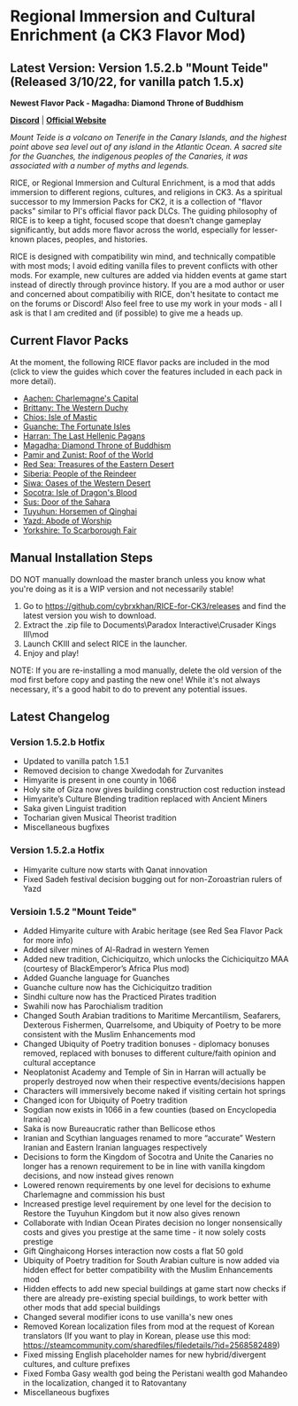 # Regional Immersion and Cultural Enrichment (a CK3 Flavor Mod)

## Latest Version: Version 1.5.2.b "Mount Teide" (Released 3/10/22, for vanilla patch 1.5.x)

**Newest Flavor Pack - Magadha: Diamond Throne of Buddhism**

[**Discord**](https://discord.gg/9KuyXv2uZA) | [**Official Website**](https://cybrxkhansmods.godaddysites.com)

_Mount Teide is a volcano on Tenerife in the Canary Islands, and the highest point above sea level out of any island in the Atlantic Ocean. A sacred site for the Guanches, the indigenous peoples of the Canaries, it was associated with a number of myths and legends._

RICE, or Regional Immersion and Cultural Enrichment, is a mod that adds immersion to different regions, cultures, and religions in CK3. As a spiritual successor to my Immersion Packs for CK2, it is a collection of "flavor packs" similar to PI's official flavor pack DLCs. The guiding philosophy of RICE is to keep a tight, focused scope that doesn’t change gameplay significantly, but adds more flavor across the world, especially for lesser-known places, peoples, and histories.

RICE is designed with compatibility win mind, and technically compatible with most mods; I avoid editing vanilla files to prevent conflicts with other mods. For example, new cultures are added via hidden events at game start instead of directly through province history. If you are a mod author or user and concerned about compatibiliy with RICE, don't hesitate to contact me on the forums or Discord! Also feel free to use my work in your mods - all I ask is that I am credited and (if possible) to give me a heads up.

## Current Flavor Packs

At the moment, the following RICE flavor packs are included in the mod (click to view the guides which cover the features included in each pack in more detail).

- [Aachen: Charlemagne's Capital](https://docs.google.com/document/d/e/2PACX-1vQNflzrfD7oYcEYcMWDW07MsWCW-8cwIO8-JxSIm_WTnB1Ij0Dr-b3PRNu8mKmUFRXfHW3QDax2Z0DD/pub)
- [Brittany: The Western Duchy](https://docs.google.com/document/d/e/2PACX-1vTzGuR_ffwqfpm6rwh27hq71K4Fs35pcLZioPLbHulhHn2ZV25SD2HrGipPofvBYngi5S_O4Yino4Y7/pub)
- [Chios: Isle of Mastic](https://docs.google.com/document/d/1Lu4cGXN7hSaDtYd_wsXKbjAeIOYMoYVuum6zfYfBc_k/pub)
- [Guanche: The Fortunate Isles](https://docs.google.com/document/d/e/2PACX-1vSs5DoK_1Hux5Uqe8cZp9qKdClxq_8W6PF3Rdejo8hR_C3mn1_qd166bbpw096x0DtwBGTBHC8aQYTO/pub)
- [Harran: The Last Hellenic Pagans](https://docs.google.com/document/d/e/2PACX-1vQOVaDq59Adp5PsNw7r8KhK9cgHMBBWGPWG085FdTKegkD8G8BFLa_e1lz8usY164B42gAVZD4D_2Rs/pub)
- [Magadha: Diamond Throne of Buddhism](https://docs.google.com/document/d/e/2PACX-1vQvXP97M8x7lXYDilOlkVz-lCT0dk6Qq2R6cFyoySNv6g5mqAhIxzquf_1TeR9eEllCkA0HhpOfErnT/pub)
- [Pamir and Zunist: Roof of the World](https://docs.google.com/document/d/e/2PACX-1vQmHEFpko8WE1fnHLHyG-4t01Xyka4eTe88WuLJWRL6jk0S3ju3fA1CFyX_dDArSduFlzqUl58pjRRO/pub)
- [Red Sea: Treasures of the Eastern Desert](https://docs.google.com/document/d/e/2PACX-1vQzLb-MR90fMQvjqZsxceuydKihTehAlpxexdhdim5pfxi_aGVBeLl1rJMmuR-89nVB7PVLfboZKBuy/pub)
- [Siberia: People of the Reindeer](https://docs.google.com/document/d/e/2PACX-1vTOr-vq1KkHRJ_gxPOlb9brCKde3TRzN_1TVZwfPmSiIIW5TEAJGkQ0eNGwiEfvgape1pDAKau3ZcvD/pub)
- [Siwa: Oases of the Western Desert](https://docs.google.com/document/d/1OOXqqBEGv94IBAH-rIsjoBog1YFtVAFg_TPsuIQmhtg/pub)
- [Socotra: Isle of Dragon's Blood](https://docs.google.com/document/d/e/2PACX-1vRs_x_9wjofcveP_yhymlL5TWPB1UdSQyi_C_M1z4dWpFg3lqHgHwGpFD2xfkf0-RdsKIlRekQsLD4s/pub)
- [Sus: Door of the Sahara](https://docs.google.com/document/d/e/2PACX-1vQo9H7CnvJxD-KEjrwKEZ6GUUAJSqtF8-3oHW8YyoOntDliMBNHEOxRMNJRt8VFdpNs9LOGdgX9jCtZ/pub)
- [Tuyuhun: Horsemen of Qinghai](https://docs.google.com/document/d/e/2PACX-1vSLTlVseJqHCut1xBqm9tY2AVgfunhUTX0m8oN-OvHpMgexvpbFO8OIXVC2xDkgo9UvMYnv4qnjBUqP/pub)
- [Yazd: Abode of Worship](https://docs.google.com/document/d/e/2PACX-1vSPDkkP1PqCoPsi_HM29C5MM5L-as_SyKkmx_jNtOEqoW2mQx2APneBmbHNhi5hNePLHAxqm9QTm8y3/pub)
- [Yorkshire: To Scarborough Fair](https://docs.google.com/document/d/e/2PACX-1vQpl_JscDm-mK927vAdVA3-EUVdZ6A_htNKej7_cAKC1NcnYxHz8uvOT-bidmyLCNrfrYAsPun1QW3X/pub)


## Manual Installation Steps

DO NOT manually download the master branch unless you know what you're doing as it is a WIP version and not necessarily stable!

1. Go to https://github.com/cybrxkhan/RICE-for-CK3/releases and find the latest version you wish to download.
2. Extract the .zip file to Documents\Paradox Interactive\Crusader Kings III\mod
3. Launch CKIII and select RICE in the launcher.
4. Enjoy and play!

NOTE: If you are re-installing a mod manually, delete the old version of the mod first before copy and pasting the new one! While it's not always necessary, it's a good habit to do to prevent any potential issues.

## Latest Changelog

### Version 1.5.2.b Hotfix

- Updated to vanilla patch 1.5.1
- Removed decision to change Xwedodah for Zurvanites
- Himyarite is present in one county in 1066
- Holy site of Giza now gives building construction cost reduction instead
- Himyarite’s Culture Blending tradition replaced with Ancient Miners
- Saka given Linguist tradition
- Tocharian given Musical Theorist tradition
- Miscellaneous bugfixes

### Version 1.5.2.a Hotfix

- Himyarite culture now starts with Qanat innovation
- Fixed Sadeh festival decision bugging out for non-Zoroastrian rulers of Yazd

### Versioin 1.5.2 "Mount Teide"

- Added Himyarite culture with Arabic heritage (see Red Sea Flavor Pack for more info)
- Added silver mines of Al-Radrad in western Yemen
- Added new tradition, Cichiciquitzo, which unlocks the Cichiciquitzo MAA (courtesy of BlackEmperor’s Africa Plus mod)
- Added Guanche language for Guanches
- Guanche culture now has the Cichiciquitzo tradition
- Sindhi culture now has the Practiced Pirates tradition
- Swahili now has Parochialism tradition
- Changed South Arabian traditions to Maritime Mercantilism, Seafarers, Dexterous Fishermen, Quarrelsome, and Ubiquity of Poetry to be more consistent with the Muslim Enhancements mod
- Changed Ubiquity of Poetry tradition bonuses - diplomacy bonuses removed, replaced with bonuses to different culture/faith opinion and cultural acceptance
- Neoplatonist Academy and Temple of Sin in Harran will actually be properly destroyed now when their respective events/decisions happen
- Characters will immersively become naked if visiting certain hot springs
- Changed icon for Ubiquity of Poetry tradition
- Sogdian now exists in 1066 in a few counties (based on Encyclopedia Iranica)
- Saka is now Bureaucratic rather than Bellicose ethos
- Iranian and Scythian languages renamed to more “accurate” Western Iranian and Eastern Iranian languages respectively
- Decisions to form the Kingdom of Socotra and Unite the Canaries no longer has a renown requirement to be in line with vanilla kingdom decisions, and now instead gives renown
- Lowered renown requirements by one level for decisions to exhume Charlemagne and commission his bust
- Increased prestige level requirement by one level for the decision to Restore the Tuyuhun Kingdom but it now also gives renown
- Collaborate with Indian Ocean Pirates decision no longer nonsensically costs and gives you prestige at the same time - it now solely costs prestige
- Gift Qinghaicong Horses interaction now costs a flat 50 gold
- Ubiquity of Poetry tradition for South Arabian culture is now added via hidden effect for better compatibility with the Muslim Enhancements mod
- Hidden effects to add new special buildings at game start now checks if there are already pre-existing special buildings, to work better with other mods that add special buildings
- Changed several modifier icons to use vanilla's new ones
- Removed Korean localization files from mod at the request of Korean translators (If you want to play in Korean, please use this mod: https://steamcommunity.com/sharedfiles/filedetails/?id=2568582489)
- Fixed missing English placeholder names for new hybrid/divergent cultures, and culture prefixes
- Fixed Fomba Gasy wealth god being the Peristani wealth god Mahandeo in the localization, changed it to Ratovantany
- Miscellaneous bugfixes
